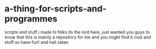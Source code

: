 # a-thing-for-scripts-and-programmes
scripts and stuff i made
 hi folks its the lord here,
 just wanted you guys to know that this is mainly a repository for me and you might find it cool and stuff 
 so have fun!
 and hail satan
